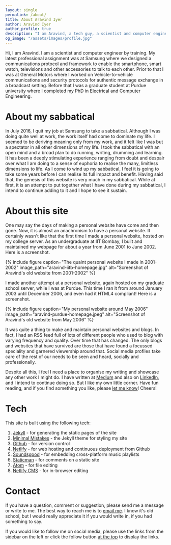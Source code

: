 ```yaml
---
layout: single
permalink: /about/
title: About Aravind Iyer
author: Aravind Iyer
author_profile: true
description: "I am Aravind, a tech guy, a scientist and computer engineer by training, writing about music and life. My writings cover reviews and stories about music as well as human emotions and ordinary things that make us human."
og_image: "/assets/images/profile.jpg"
---
```


Hi, I am Aravind. I am a scientist and computer engineer by training. My latest professional assignment was at Samsung where we designed a communications protocol and framework to enable the smartphone, smart watch, televisions and other accessories to talk to each other. Prior to that I was at General Motors where I worked on Vehicle-to-vehicle communications and security protocols for authentic message exchange in a broadcast setting. Before that I was a graduate student at Purdue university where I completed my PhD in Electrical and Computer Engineering.

# About my sabbatical
In July 2016, I quit my job at Samsung to take a sabbatical. Although I was doing quite well at work, the work itself had come to dominate my life. I seemed to be deriving meaning only from my work, and it felt like I was but a spectator in all other dimensions of my life. I took the sabbatical with an open mind and a broad plan to do running, writing, drumming and learning. It has been a deeply stimulating experience ranging from doubt and despair over what I am doing to a sense of euphoria to realise the many, limitless dimensions to life. As I come to wind up my sabbatical, I feel it is going to take some years before I can realise its full impact and benefit. Having said that, the genesis of this website is very much in my sabbatical. While at first, it is an attempt to put together what I have done during my sabbatical, I intend to continue adding to it and I hope to see it sustain.

# About this site
One may say the days of making a personal website have come and then gone. Now, it is almost an anachronism to have a personal website. It certainly wasn't like that the first time I made a personal website, hosted on my college server. As an undergraduate at IIT Bombay, I built and maintained my webpage for about a year from June 2001 to June 2002. Here is a screenshot.

{% include figure caption="The quaint personal website I made in 2001-2002" image_path="aravind-iitb-homepage.jpg" alt="Screenshot of Aravind's old website from 2001-2002" %}

I made another attempt at a personal website, again hosted on my graduate school server, while I was at Purdue. This time I ran it from around January 2003 until December 2006, and even had it HTML4 compliant! Here is a screenshot.

{% include figure caption="My personal website around May 2006" image_path="aravind-purdue-homepage.jpeg" alt="Screenshot of Aravind's old website from May 2006" %}

It was quite a thing to make and maintain personal websites and blogs. In fact, I had an RSS feed full of lots of different people who used to blog with varying frequency and quality. Over time that has changed. The only blogs and websites that have survived are those that have found a focussed speciality and garnered viewership around that. Social media profiles take care of the rest of our needs to be seen and heard, socially and professionally.

Despite all this, I feel I need a place to organise my writing and showcase any other work I might do. I have written at [Medium](https://medium.com/@.aravindiyer) and also on [LinkedIn](https://www.linkedin.com/in/aravindiyer/), and I intend to continue doing so. But I like my own little corner. Have fun reading, and if you find something you like, please [let me know](mailto:feedback@aravindiyer.com)! Cheers!

# Tech
This site is built using the following tech:
1. [Jekyll](https://jekyllrb.com/) - for generating the static pages of the site
2. [Minimal Mistakes](https://mmistakes.github.io/minimal-mistakes/) - the Jekyll theme for styling my site
3. [Github](https://github.com/iyeraravind/aravind-website/) - for version control
4. [Netlify](https://www.netlify.com/) - for web hosting and continuous deployment from Github
5. [Soundsgood](https://soundsgood.co) - for embedding cross-platform music playlists
6. [Staticman](https://staticman.net/) - for comments on a static site
7. [Atom](https://atom.io/) - for file editing
8. [Netlify CMS](https://www.netlifycms.org) - for in-browser editing

# Contact
If you have a question, comment or suggestion, please send me a message or write to me. The best way to reach me is to [email me](mailto:feedback@aravindiyer.com). I know it's old school, but I would really appreciate it if you would write in, if you had something to say.

If you would like to follow me on social media, please use the links from the sidebar on the left or click the follow button [at the top](#) to display the links.
